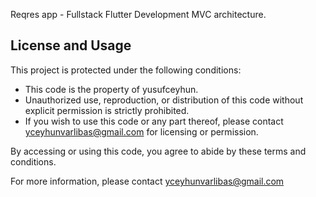 Reqres app - Fullstack Flutter Development MVC architecture. 

## License and Usage

This project is protected under the following conditions:

- This code is the property of yusufceyhun.
- Unauthorized use, reproduction, or distribution of this code without explicit permission is strictly prohibited.
- If you wish to use this code or any part thereof, please contact yceyhunvarlibas@gmail.com for licensing or permission.

By accessing or using this code, you agree to abide by these terms and conditions.

For more information, please contact yceyhunvarlibas@gmail.com
